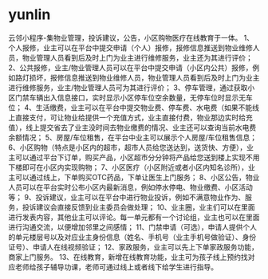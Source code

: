 # yunlin
云邻小程序-集物业管理，投诉建议，公告，小区购物医疗在线教育于一体。
1、个人报修，业主可以在平台中提交申请（个人）报修，报修信息推送到物业维修人员，物业管理人员看到后及时上门为业主进行维修服务，业主还为其进行评价；
2、公共报修，业主/物业管理人员可以在平台中提交申请（小区内公共）报修，例如路灯损坏，报修信息推送到物业维修人员，物业管理人员看到后及时上门为业主进行维修服务，业主/物业管理人员可为其进行评价；
3、停车管理，通过获取小区门禁车辆出入信息接口，实时显示小区停车位空余数量，无停车位时显示无车位；
4、生活缴费，业主可以在平台中提交物业费、停车费、水电费（如果不能线上直接支付，可让物业给提供一个充值方式，业主直接付费，物业那边实时给充值），线上提交省去了业主没时间去物业缴费的情况、业主还可以查询当前水电费余额情况；
5、房屋/车位租售，在平台中业主可以展示个人房屋/车位租售信息；
6、小区购物（特点是小区内的超市，超市人员给您送达到，送货快、方便），业主可以通过平台下订单，购买产品，小区超市分分钟将产品给您送到楼上实现不用下楼即可在小区内实现购物；
7、小区医疗（小区附近或者小区内知名诊所），业主可以通过线上，下单购买OTC药品，下单让医生上门服务；
8、小区公告，物业人员可以在平台实时公布小区内最新消息，例如停水停电、物业缴费、小区活动等；
9、投诉建议，业主可以在平台中进行物业投诉，例如不满意物业作为、服务，投诉建议会直接反馈到业主委员会做处理；
10、业主圈，业主们可以在里面进行发表内容，其他业主可以评论。每一单元都有一个讨论组，业主也可以在里面进行沟通交流，以便增加邻里之间感情；
11、门禁申请（可选），申请人提供个人的单元楼层号以及对应业主身份信息（姓名、手机号（业主手机号做验证）、身份证号）、申请人在线视频验证；
12、家政服务，业主可以先上下单家政服务功能，商家上门服务。
13、在线教育，新增在线教育功能，业主可为孩子线上预约找对应老师给孩子辅导功课，老师可通过线上或者线下给学生进行指导。
